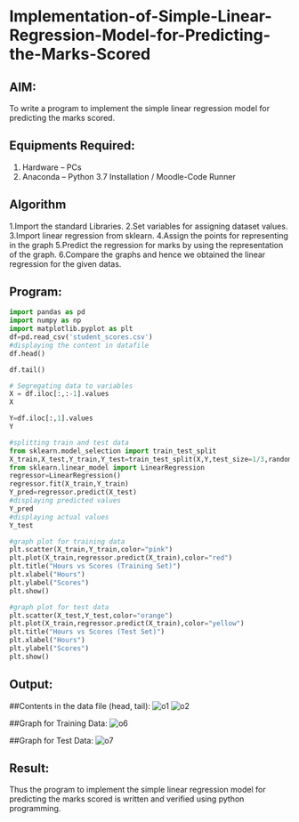 # Implementation-of-Simple-Linear-Regression-Model-for-Predicting-the-Marks-Scored

## AIM:
To write a program to implement the simple linear regression model for predicting the marks scored.

## Equipments Required:
1. Hardware – PCs
2. Anaconda – Python 3.7 Installation / Moodle-Code Runner

## Algorithm
1.Import the standard Libraries.
2.Set variables for assigning dataset values.
3.Import linear regression from sklearn.
4.Assign the points for representing in the graph
5.Predict the regression for marks by using the representation of the graph.
6.Compare the graphs and hence we obtained the linear regression for the given datas.
## Program:
```Python
import pandas as pd
import numpy as np
import matplotlib.pyplot as plt
df=pd.read_csv('student_scores.csv')
#displaying the content in datafile 
df.head()

df.tail()

# Segregating data to variables
X = df.iloc[:,:-1].values
X

Y=df.iloc[:,1].values
Y

#splitting train and test data
from sklearn.model_selection import train_test_split
X_train,X_test,Y_train,Y_test=train_test_split(X,Y,test_size=1/3,random_state=0)
from sklearn.linear_model import LinearRegression
regressor=LinearRegression()
regressor.fit(X_train,Y_train)
Y_pred=regressor.predict(X_test)
#displaying predicted values
Y_pred
#displaying actual values
Y_test

#graph plot for training data
plt.scatter(X_train,Y_train,color="pink")
plt.plot(X_train,regressor.predict(X_train),color="red")
plt.title("Hours vs Scores (Training Set)")
plt.xlabel("Hours")
plt.ylabel("Scores")
plt.show()

#graph plot for test data
plt.scatter(X_test,Y_test,color="orange")
plt.plot(X_train,regressor.predict(X_train),color="yellow") 
plt.title("Hours vs Scores (Test Set)")
plt.xlabel("Hours")
plt.ylabel("Scores")
plt.show()
```

## Output:
##Contents in the data file (head, tail):
![o1](https://user-images.githubusercontent.com/93978702/167156888-e5e344df-fffe-429d-936d-c12cc5749bf9.png)
![o2](https://user-images.githubusercontent.com/93978702/167156908-f107d2b5-16eb-4fa2-bd68-678cb8f205a7.png)

##Graph for Training Data:
![o6](https://user-images.githubusercontent.com/93978702/167156989-87846b51-c506-4fdd-b310-4acc62b98e99.png)

##Graph for Test Data:
![o7](https://user-images.githubusercontent.com/93978702/167157051-58271945-807d-42dc-b84a-779618cbc89a.png)

## Result:
Thus the program to implement the simple linear regression model for predicting the marks scored is written and verified using python programming.
